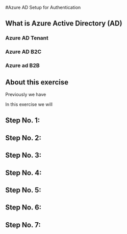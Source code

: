 #Azure AD Setup for Authentication

## What is Azure Active Directory (AD)
### Azure AD Tenant
### Azure AD B2C
### Azure ad B2B

## About this exercise
Previously we have

In this exercise we will


## Step No. 1:

## Step No. 2:

## Step No. 3:

## Step No. 4:

## Step No. 5:

## Step No. 6:

## Step No. 7:
